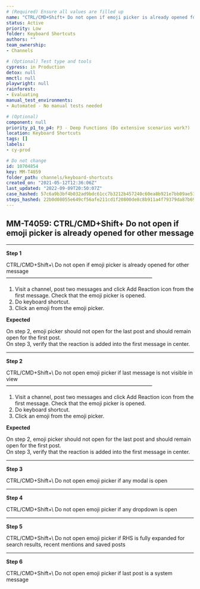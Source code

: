 ```yaml
---
# (Required) Ensure all values are filled up
name: "CTRL/CMD+Shift+ Do not open if emoji picker is already opened for other message"
status: Active
priority: Low
folder: Keyboard Shortcuts
authors: ""
team_ownership: 
- Channels

# (Optional) Test type and tools
cypress: in Production
detox: null
mmctl: null
playwright: null
rainforest: 
- Evaluating
manual_test_environments: 
- Automated - No manual tests needed

# (Optional)
component: null
priority_p1_to_p4: P3 - Deep Functions (Do extensive scenarios work?)
location: Keyboard Shortcuts
tags: []
labels: 
- cy-prod

# Do not change
id: 10704854
key: MM-T4059
folder_path: channels/keyboard-shortcuts
created_on: "2021-05-12T12:36:06Z"
last_updated: "2022-09-09T20:50:07Z"
case_hashed: 57c6a9b3bf4b032ad9bdc61cc7b3212b457240c60ea8b921e7bb09ae51f8ca091ef8cdb4b7804bb78fd880527e1b66b7
steps_hashed: 22b0d08055e649cf56afe211cd1f20800de8c8b911a4f79379da87b6998860dc0dbee0c1bf4c65e90957fb0ff427a1f6
---
```


## MM-T4059: CTRL/CMD+Shift+ Do not open if emoji picker is already opened for other message

---

**Step 1**

CTRL/CMD+Shift+\ Do not open if emoji picker is already opened for other message\
————————————————————————————

1. Visit a channel, post two messages and click Add Reaction icon from the first message. Check that the emoji picker is opened.
2. Do keyboard shortcut.
3. Click an emoji from the emoji picker.

**Expected**

On step 2, emoji picker should not open for the last post and should remain open for the first post.\
On step 3, verify that the reaction is added into the first message in center.

---

**Step 2**

CTRL/CMD+Shift+\ Do not open emoji picker if last message is not visible in view\
————————————————————————————

1. Visit a channel, post two messages and click Add Reaction icon from the first message. Check that the emoji picker is opened.
2. Do keyboard shortcut.
3. Click an emoji from the emoji picker.

**Expected**

On step 2, emoji picker should not open for the last post and should remain open for the first post.\
On step 3, verify that the reaction is added into the first message in center.

---

**Step 3**

CTRL/CMD+Shift+\ Do not open emoji picker if any modal is open

---

**Step 4**

CTRL/CMD+Shift+\ Do not open emoji picker if any dropdown is open

---

**Step 5**

CTRL/CMD+Shift+\ Do not open emoji picker if RHS is fully expanded for search results, recent mentions and saved posts

---

**Step 6**

CTRL/CMD+Shift+\ Do not open emoji picker if last post is a system message
